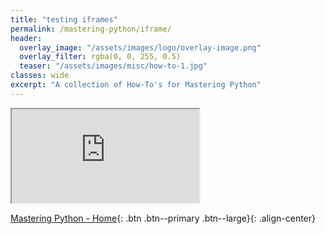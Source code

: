 ```yaml
---
title: "testing iframes"
permalink: /mastering-python/iframe/
header:
  overlay_image: "/assets/images/logo/overlay-image.png"
  overlay_filter: rgba(0, 0, 255, 0.5)
  teaser: "/assets/images/misc/how-to-1.jpg"
classes: wide
excerpt: "A collection of How-To's for Mastering Python"
---
```


<iframe src="https://www.zepl.com/viewer/notebooks/bm90ZTovL2RhdGFnZWVraW5tZS9jOGY4MGQ3NjFjY2Y0MDZjOWRkNDgzODAyYTc4ZWExNi9ub3RlLmpzb24?asIframe" height="" width=""></iframe>

[Mastering Python - Home](/mastering-python/){: .btn .btn--primary .btn--large}{: .align-center}
